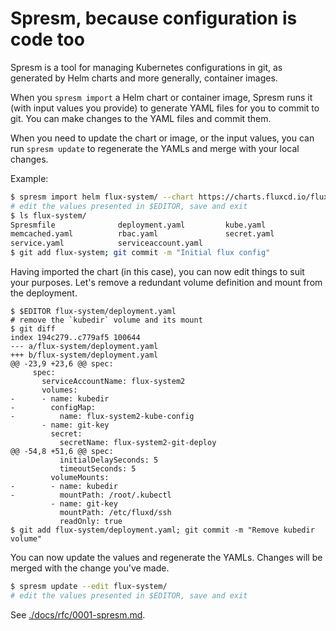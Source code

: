 # Spresm, because configuration is code too

Spresm is a tool for managing Kubernetes configurations in git, as
generated by Helm charts and more generally, container images.

When you `spresm import` a Helm chart or container image, Spresm runs
it (with input values you provide) to generate YAML files for you to
commit to git. You can make changes to the YAML files and commit them.

When you need to update the chart or image, or the input values, you
can run `spresm update` to regenerate the YAMLs and merge with your
local changes.

Example:

```bash
$ spresm import helm flux-system/ --chart https://charts.fluxcd.io/flux --version 1.5
# edit the values presented in $EDITOR, save and exit
$ ls flux-system/
Spresmfile              deployment.yaml         kube.yaml
memcached.yaml          rbac.yaml               secret.yaml
service.yaml            serviceaccount.yaml
$ git add flux-system; git commit -m "Initial flux config"
```

Having imported the chart (in this case), you can now edit things to
suit your purposes. Let's remove a redundant volume definition and
mount from the deployment.

```
$ $EDITOR flux-system/deployment.yaml
# remove the `kubedir` volume and its mount
$ git diff
index 194c279..c779af5 100644
--- a/flux-system/deployment.yaml
+++ b/flux-system/deployment.yaml
@@ -23,9 +23,6 @@ spec:
     spec:
       serviceAccountName: flux-system2
       volumes:
-      - name: kubedir
-        configMap:
-          name: flux-system2-kube-config
       - name: git-key
         secret:
           secretName: flux-system2-git-deploy
@@ -54,8 +51,6 @@ spec:
           initialDelaySeconds: 5
           timeoutSeconds: 5
         volumeMounts:
-        - name: kubedir
-          mountPath: /root/.kubectl
         - name: git-key
           mountPath: /etc/fluxd/ssh
           readOnly: true
$ git add flux-system/deployment.yaml; git commit -m "Remove kubedir volume"
```

You can now update the values and regenerate the YAMLs. Changes will
be merged with the change you've made.

```bash
$ spresm update --edit flux-system/
# edit the values presented in $EDITOR, save and exit
```

See [./docs/rfc/0001-spresm.md](./docs/rfc/0001-spresm.md).
